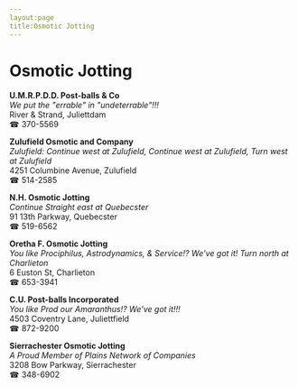 ```yaml
---
layout:page
title:Osmotic Jotting
---
```

# Osmotic Jotting

**U.M.R.P.D.D. Post-balls & Co**  
_We put the "errable" in "undeterrable"!!!_  
River & Strand, Juliettdam  
☎ 370-5569



**Zulufield Osmotic and Company**  
_Zulufield: Continue west at Zulufield, Continue west at Zulufield, Turn west at Zulufield_  
4251 Columbine Avenue, Zulufield  
☎ 514-2585



**N.H. Osmotic Jotting**  
_Continue Straight east at Quebecster_  
91 13th Parkway, Quebecster  
☎ 519-6562



**Oretha F. Osmotic Jotting**  
_You like Prociphilus, Astrodynamics, & Service!? We've got it! 
Turn north at Charlieton_  
6 Euston St, Charlieton  
☎ 653-3941



**C.U. Post-balls Incorporated**  
_You like Prod our Amaranthus!? We've got it!!!_  
4503 Coventry Lane, Juliettfield  
☎ 872-9200



**Sierrachester Osmotic Jotting**  
_A Proud Member of Plains Network of Companies_  
3208 Bow Parkway, Sierrachester  
☎ 348-6902



